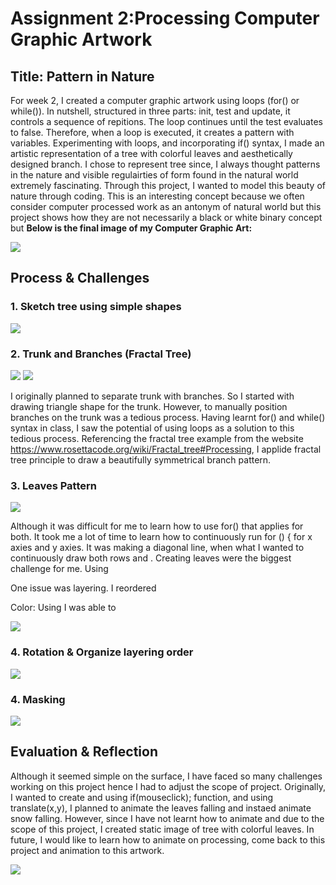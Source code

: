 # Assignment 2:Processing Computer Graphic Artwork 

## Title: Pattern in Nature 


For week 2, I created a computer graphic artwork using loops (for() or while()). In nutshell, structured in three parts: init, test and update, it controls a sequence of repitions. The loop continues until the test evaluates to false. Therefore, when a loop is executed, it creates a pattern with variables. Experimenting with loops, and incorporating if() syntax, I made an artistic representation of a tree with colorful leaves and aesthetically designed branch. I chose to represent tree since, I always thought patterns in the nature and visible regulairties of form found in the natural world extremely fascinating. Through this project, I wanted to model this beauty of nature through coding. This is an interesting concept because we often consider computer processed work as an antonym of natural world but this project shows how they are not necessarily a black or white binary concept but 
**Below is the final image of my Computer Graphic Art:**

![](Images/SoojinComputerArt.png)



## Process & Challenges

### 1. Sketch tree using simple shapes 

![](Images/Brainstorm.jpg) 

### 2. Trunk and Branches (Fractal Tree)
![](Images/trunkProgress.png)                       ![](Images/branchProgress.png)

I originally planned to separate trunk with branches. So I started with drawing triangle shape for the trunk. However, to manually position branches on the trunk was a tedious process. Having learnt for() and while() syntax in class, I saw the potential of using loops as a solution to this tedious process. Referencing the fractal tree example from the website https://www.rosettacode.org/wiki/Fractal_tree#Processing, I applide fractal tree principle to draw a beautifully symmetrical branch pattern. 

### 3. Leaves Pattern 
![](Images/leavesProgress1.png)

Although it was difficult for me to learn how to use for() that applies for both. It took me a lot of time to learn how to continuously run for () { for x axies and y axies. It was making a diagonal line, when what I wanted to continuously draw both rows and . 
Creating leaves were the biggest challenge for me. Using 

One issue was layering. I reordered 

Color: Using I was able to 

![](Images/leavesProgress2.png)

### 4. Rotation & Organize layering order 

![](Images/finalProgress2.png)

### 4. Masking 

![](Images/SoojinComputerArt.png)



## Evaluation & Reflection 

Although it seemed simple on the surface, I have faced so many challenges working on this project hence I had to adjust the scope of project. Originally, I wanted to create and using if(mouseclick); function, and using translate(x,y), I planned to animate the leaves falling and instaed animate snow falling. However, since I have not learnt how to animate and due to the scope of this project, I created static image of tree with colorful leaves. In future, I would like to learn how to animate on processing, come back to this project and animation to this artwork. 

![](Images/treeAnimation.jpg)


